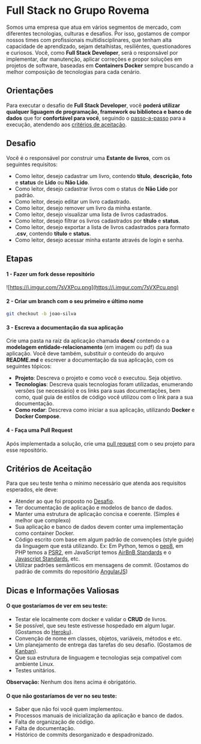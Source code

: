 # Full Stack no Grupo Rovema
Somos uma empresa que atua em vários segmentos de mercado, com diferentes tecnologias, culturas e desafios. Por isso, gostamos de compor nossos times com profissionais multidisciplinares, que tenham alta capacidade de aprendizado, sejam detalhistas, resiliêntes, questionadores e curiosos. Você, como **Full Stack Developer**, será o responsável por implementar, dar manutenção, aplicar correções e propor soluções em projetos de software, baseadas em **Containers Docker** sempre buscando a melhor composição de tecnologias para cada cenário.

## Orientações
Para executar o desafio de **Full Stack Developer**, você **poderá utilizar qualquer liguagem de programação, framework ou biblioteca e banco de dados** que for **confortável para você**, seguindo o [passo-a-passo](https://github.com/rovema/fullstack-test#etapas) para a execução, atendendo aos [critérios de aceitação](https://github.com/rovema/fullstack-test#crit%C3%A9rios-de-aceita%C3%A7%C3%A3o). 

## Desafio
Você é o responsável por construir uma **Estante de livros**, com os seguintes requisitos:

- Como leitor, desejo cadastrar um livro, contendo **título**, **descrição**, **foto** e **status** de **Lido** ou **Não Lido**.
- Como leitor, desejo cadastrar livros com o status de **Não Lido** por padrão.
- Como leitor, desejo editar um livro cadastrado.
- Como leitor, desejo remover um livro da minha estante.
- Como leitor, desejo visualizar uma lista de livros cadastrados.
- Como leitor, desejo filtrar os livros cadastrados por **título** e **status**.
- Como leitor, desejo exportar a lista de livros cadastrados para formato **.csv**, contendo **título** e **status**.
- Como leitor, desejo acessar minha estante através de login e senha.

## Etapas

#### 1 - Fazer um fork desse repositório
![https://i.imgur.com/7sVXPcu.png](https://i.imgur.com/7sVXPcu.png)


#### 2 - Criar um branch com o seu primeiro e último nome
```bash
git checkout -b joao-silva
```

#### 3 - Escreva a documentação da sua aplicação
Crie uma pasta na raíz da aplicação chamada **docs/** contendo o a **modelagem entidade-relacionamento** (em imagem ou pdf) da sua aplicação. Você deve também, substituir o conteúdo do arquivo **README.md** e escrever a documentação da sua aplicação, com os seguintes tópicos: 
- **Projeto**: Descreva o projeto e como você o executou. Seja objetivo.
- **Tecnologias**: Descreva quais tecnologias foram utilizadas, enumerando versões (se necessário) e os links para suas documentações, bem como, qual guia de estilos de código você utilizou com o link para a sua documentação.
- **Como rodar**: Descreva como iniciar a sua aplicação, utilizando **Docker** e **Docker Compose**.

#### 4 - Faça uma Pull Request
Após implementada a solução, crie uma [pull request](https://github.com/rovema/fullstack-test/pulls) com o seu projeto para esse repositório.

## Critérios de Aceitação
Para que seu teste tenha o mínimo necessário que atenda aos requisitos esperados, ele deve:
- Atender ao que foi proposto no [Desafio](https://github.com/rovema/fullstack-test#Desafio).
- Ter documentação de aplicação e modelos de banco de dados.
- Manter uma estrutura de aplicação concisa e coerente. (Simples é melhor que complexo)
- Sua aplicação e banco de dados devem conter uma implementação como container Docker.
- Código escrito com base em algum padrão de convenções (style guide) da linguagem que está utilizando. Ex: Em Python, temos o [pep8](https://www.python.org/dev/peps/pep-0008/), em PHP temos a [PSR2](https://www.php-fig.org/psr/psr-2/), em JavaScript temos [AirBnB Standards](https://github.com/airbnb/javascript) e o [Javascript Standards](https://standardjs.com/), etc.
- Utilizar padrões semânticos em mensagens de commit. (Gostamos do padrão de commits do repositório [AngularJS](http://karma-runner.github.io/3.0/dev/git-commit-msg.html))


## Dicas e Informações Valiosas

#### O que gostaríamos de ver em seu teste:
- Testar ele localmente com docker e validar o **CRUD** de livros.
- Se possível, que seu teste estivesse hospedado em algum lugar. (Gostamos do [Heroku](https://www.heroku.com/)).
- Convenção de nome em classes, objetos, variáveis, métodos e etc.
- Um planejamento de entrega das tarefas do seu desafio. (Gostamos de [Kanban](https://blog.runrun.it/o-que-e-kanban/)).
- Que sua estrutura de linguagem e tecnologias seja compatível com ambiente Linux.
- Testes unitários.

**Observação:** Nenhum dos itens acima é obrigatório.

#### O que não gostaríamos de ver no seu teste:
- Saber que não foi você quem implementou.
- Processos manuais de inicialização da aplicação e banco de dados.
- Falta de organização de código.
- Falta de documentação.
- Histórico de commits desorganizado e despadronizado.
